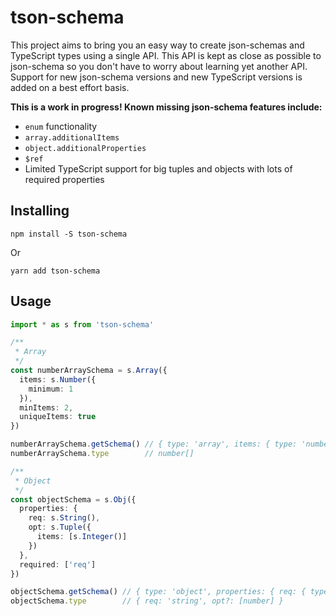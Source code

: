 # tson-schema

This project aims to bring you an easy way to create json-schemas and TypeScript types using a single API. This API is kept as close as possible to json-schema so you don't have to worry about learning yet another API. Support for new json-schema versions and new TypeScript versions is added on a best effort basis.

__This is a work in progress! Known missing json-schema features include:__

- `enum` functionality
- `array.additionalItems`
- `object.additionalProperties`
- `$ref`
- Limited TypeScript support for big tuples and objects with lots of required properties

## Installing

```
npm install -S tson-schema
```

Or

```
yarn add tson-schema
```

## Usage

```ts
import * as s from 'tson-schema'

/**
 * Array
 */
const numberArraySchema = s.Array({
  items: s.Number({
    minimum: 1
  }),
  minItems: 2,
  uniqueItems: true
})

numberArraySchema.getSchema() // { type: 'array', items: { type: 'number', minimum: 1 }, minItems: 2, uniqueItems: true }
numberArraySchema.type        // number[]

/**
 * Object
 */
const objectSchema = s.Obj({
  properties: {
    req: s.String(),
    opt: s.Tuple({
      items: [s.Integer()]
    })
  },
  required: ['req']
})

objectSchema.getSchema() // { type: 'object', properties: { req: { type: 'string' }, opt: { type: 'array', items: [{ type: 'integer' }] } }, required: ['req'] }
objectSchema.type        // { req: 'string', opt?: [number] }
```
